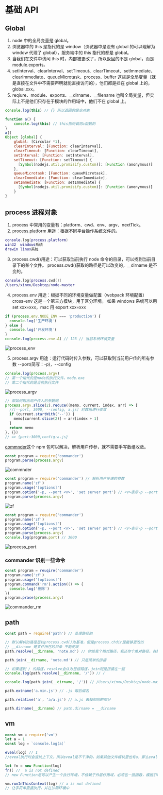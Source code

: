# 基础 API

## Global

1. node 中的全局变量是 global。
2. 浏览器中的 this 是指代的是 window（浏览器中是没有 global 的可以理解为 window 代理了 global），服务端中的 this 指代的都是 global。
3. 当我们在文件中访问 this 时，内部被更改了，所以返回的不是 global，而是 module.exports。
4. setInterval、clearInterval、setTimeout、clearTimeout、setImmediate、clearImmediate、queueMicrotask、process、buffer 这些是全局变量（就是直接在文件中不需要声明就能直接访问的），他们都是挂在 global 上的，global.xxx。
5. reqiure、module、exports、\_\_dirname、\_\_filename 也叫全局变量，但实际上不是他们只存在于模块的作用域中，他们不在 global 上。

```js
console.log(this) // {} 所以返回的是空对象
```

```js
function a() {
    console.log(this) // this指向调用a函数的
}
a()
Object [global] {
    global: [Circular *1],
    clearInterval: [Function: clearInterval],
    clearTimeout: [Function: clearTimeout],
    setInterval: [Function: setInterval],
    setTimeout: [Function: setTimeout] {
      [Symbol(nodejs.util.promisify.custom)]: [Function (anonymous)]
    },
    queueMicrotask: [Function: queueMicrotask],
    clearImmediate: [Function: clearImmediate],
    setImmediate: [Function: setImmediate] {
      [Symbol(nodejs.util.promisify.custom)]: [Function (anonymous)]
    }
}
```

## process 进程对象

1. process 中常用的变量有：platform、cwd、env、argv、nextTick。
2. process.platform 用途：根据不同平台操作系统文件的。

```lua
console.log(process.platform)
win32  windows系统
drawin linux系统
```

3. process.cwd()用途：可以获取当前执行 node 命令的目录，可以找到当前目录下的某个文件。
   process.cwd()获取的路径是可以改变的，\_\_dirname 是不变的。

```lua
console.log(process.cwd())
/Users/xinxu/Desktop/node-master
```

4. process.env 用途：根据不同的环境变量做配置（webpack 环境配置）
   cross-env 这是一个第三方模块，用于区分环境。
   如果 windows 系统可以用 set xxx=xxx，mac 用 export xxx=xxx

```js
if (process.env.NODE_ENV === 'production') {
  console.log('生产环境')
} else {
  console.log('开发环境')
}
console.log(process.env.A) // 123 // 当前系统环境变量
```

![process_env](image/process_env.png)

5. process.argv 用途：运行代码时传入参数，可以获取到当前用户传的所有参数 --port(简写：-p)，--config

```js
console.log(process.argv)
// 第一个指代的是node的执行文件，node.exe
// 第二个指代的是当前执行文件
```

![process_argv](image/process_argv.png)

```js
// 那如何取出用户传入的参数呢
process.argv.slice(2).reduce((memo, current, index, arr) => {
  //[--port, 3000, --config, a.js] 对数组进行收敛
  if (current.startWith('--')) {
    memo[current.slice(2)] = arr[index + 1]
  }
  return memo
}, {})
// => {port:3000,config:a.js}
```

[commnder](https://www.npmjs.com/package/commander)这个 npm 包可以解决，解析用户传参，就不需要手写数组收敛。

```js
const program = require('commander')
program.parse(process.argv)
```

![commnder](image/commnder.png)

```js
const program = require('commander') // 解析用户传递的参数
program.name('zf')
program.usage('[options]')
program.option('-p, --port <v>', 'set server port') // <v>表示-p --port 后面有参数
program.parse(process.argv)
```

![zf](image/zf.png)

```js
const program = require('commander')
program.name('zf')
program.usage('[options]')
program.option('-p, --port <v>', 'set server port') // <v>表示-p --port 后面有参数
program.parse(process.argv)
console.log(program.port) // 3000
```

![process_port](image/process_port.png)

### commander 识别一些命令

```js
const program = reuqire('commander')
program.name('zf')
program.usage('[options]')
program.command('rm').action(() => {
  console.log('删除')
})
program.prase(process.argv)
```

![commander_rm](image/commander_rm.png)

## path

```js
const path = require('path') // 处理路径的

// 默认解析的路径是以process.cwd()为基准，但是process.chdir是能够更改的
// __dirname 是文件所在的目录 不能更改
path.resolve(__dirname, 'note.md') // 你给我个相对路径，我还你个绝对路径，有拼接功能

path.join(__dirname, 'note.md') // 只是简单的拼接

// 如果遇到 / 的路径，resolve会认为是根路径，join则是拼接在一起
console.log(path.resolve(__dirname, '/')) // /

console.log(path.join(__dirname, '/')) // /Users/xinxu/Desktop/node-master/6.node/

path.extname('a.min.js') // .js 取后缀名

path.relative('a', 'a/a.js') // a.js 去掉相同的部分

path.dirname(__dirname) // path.dirname = __dirname
```

## vm

```js
const vm = require('vm')
let a = 1
const log = `console.log(a)`

eveal(log) // 1
//eveal执行时会查找上下文，所以eveal是不干净的，如果其他文件模块里也有a，那么eval在查找上下文时会出现问题

let fn = new Function(log)
fn() //  a is not defined
// new Function是可以产生一个执行环境，不依赖于外层作用域，必须包一层函数，模版引擎中会使用new Function + with

vm.runInThisContext(log) // a is not defined
// 让字符串直接执行，并在沙箱环境中
```
